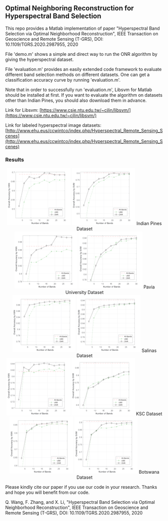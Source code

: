 ## Optimal Neighboring Reconstruction for Hyperspectral Band Selection

This repo provides a Matlab implementation of paper "Hyperspectral Band Selection via Optimal Neighborhood Reconstruction", IEEE Transaction on Geoscience and Remote Sensing (T-GRS), DOI: 10.1109/TGRS.2020.2987955, 2020

File 'demo.m' shows a simple and direct way to run the ONR algorithm by giving the hyperspectral dataset. 

File 'evaluation.m' provides an easily extended code framework to evaluate different band selection methods on different datasets. One can get a classification accuracy curve by running 'evaluation.m'.

Note that in order to successfully run 'evaluation.m', Libsvm for Matlab should be installed at first.
If you want to evaluate the algorithm on datasets other than Indian Pines, you should also download them in advance.

Link for Libsvm: [https://www.csie.ntu.edu.tw/~cjlin/libsvm/](https://www.csie.ntu.edu.tw/~cjlin/libsvm/)

Link for labeled hyperspectral image datasets: [http://www.ehu.eus/ccwintco/index.php/Hyperspectral_Remote_Sensing_Scenes](http://www.ehu.eus/ccwintco/index.php/Hyperspectral_Remote_Sensing_Scenes)

### Results
<center>
<img src="fig/1.png" width='40%' height='35%' />
<img src="fig/2.png" width='40%' height='35%' />
Indian Pines Dataset
</center>

<center>
<img src="fig/3.png" width='40%' height='35%' />
<img src="fig/4.png" width='40%' height='35%' />
Pavia University Dataset
</center>

<center>
<img src="fig/5.png" width='40%' height='35%' />
<img src="fig/6.png" width='40%' height='35%' />
Salinas Dataset
</center>

<center>
<img src="fig/7.png" width='40%' height='35%' />
<img src="fig/8.png" width='40%' height='35%' />
KSC Dataset
</center>

<center>
<img src="fig/9.png" width='40%' height='35%' />
<img src="fig/10.png" width='40%' height='35%' />
Botswana Dataset
</center>


Please kindly cite our paper if you use our code in your research. Thanks and hope you will benefit from our code. 

Q. Wang, F. Zhang, and X. Li, "Hyperspectral Band Selection via Optimal Neighborhood Reconstruction", IEEE Transaction on Geoscience and Remote Sensing (T-GRS), DOI: 10.1109/TGRS.2020.2987955, 2020

